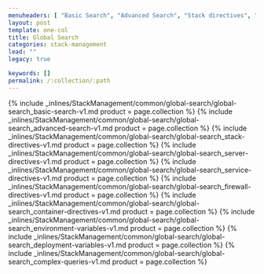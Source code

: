 ```yaml
---
menuheaders: [ "Basic Search", "Advanced Search", "Stack directives", "Server directives", "Service directives", "Firewall directives", "Container directives", "Environment Variables", "Deployment Variables", "Complex queries" ]
layout: post
template: one-col
title: Global Search
categories: stack-management
lead: ""
legacy: true

keywords: []
permalink: /:collection/:path
---
```





<a href="#basic-search"></a>{% include _inlines/StackManagement/common/global-search/global-search_basic-search-v1.md  product = page.collection %}
<a href="#advanced-search"></a>{% include _inlines/StackManagement/common/global-search/global-search_advanced-search-v1.md  product = page.collection %}
<a href="#stack-directives"></a>{% include _inlines/StackManagement/common/global-search/global-search_stack-directives-v1.md  product = page.collection %}
<a href="#server-directives"></a>{% include _inlines/StackManagement/common/global-search/global-search_server-directives-v1.md  product = page.collection %}
<a href="#service-directives"></a>{% include _inlines/StackManagement/common/global-search/global-search_service-directives-v1.md  product = page.collection %}
<a href="#firewall-directives"></a>{% include _inlines/StackManagement/common/global-search/global-search_firewall-directives-v1.md  product = page.collection %}
<a href="#container-directives"></a>{% include _inlines/StackManagement/common/global-search/global-search_container-directives-v1.md  product = page.collection %}
<a href="#environment-variables"></a>{% include _inlines/StackManagement/common/global-search/global-search_environment-variables-v1.md  product = page.collection %}
<a href="#deployment-variables"></a>{% include _inlines/StackManagement/common/global-search/global-search_deployment-variables-v1.md  product = page.collection %}
<a href="#complex-queries"></a>{% include _inlines/StackManagement/common/global-search/global-search_complex-queries-v1.md  product = page.collection %}